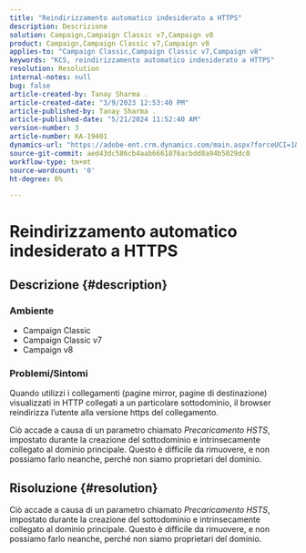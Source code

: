 ```yaml
---
title: "Reindirizzamento automatico indesiderato a HTTPS"
description: Descrizione
solution: Campaign,Campaign Classic v7,Campaign v8
product: Campaign,Campaign Classic v7,Campaign v8
applies-to: "Campaign Classic,Campaign Classic v7,Campaign v8"
keywords: "KCS, reindirizzamento automatico indesiderato a HTTPS"
resolution: Resolution
internal-notes: null
bug: false
article-created-by: Tanay Sharma .
article-created-date: "3/9/2023 12:53:40 PM"
article-published-by: Tanay Sharma .
article-published-date: "5/21/2024 11:52:40 AM"
version-number: 3
article-number: KA-19401
dynamics-url: "https://adobe-ent.crm.dynamics.com/main.aspx?forceUCI=1&pagetype=entityrecord&etn=knowledgearticle&id=5df1d665-79be-ed11-83ff-6045bd006ce9"
source-git-commit: aed43dc586cb4aab6661876acbdd8a94b5029dc0
workflow-type: tm+mt
source-wordcount: '0'
ht-degree: 0%

---
```


# Reindirizzamento automatico indesiderato a HTTPS

## Descrizione {#description}


### Ambiente

- Campaign Classic
- Campaign Classic v7
- Campaign v8


### Problemi/Sintomi

Quando utilizzi i collegamenti (pagine mirror, pagine di destinazione) visualizzati in HTTP collegati a un particolare sottodominio, il browser reindirizza l’utente alla versione https del collegamento.

Ciò accade a causa di un parametro chiamato *Precaricamento HSTS*, impostato durante la creazione del sottodominio e intrinsecamente collegato al dominio principale. Questo è difficile da rimuovere, e non possiamo farlo neanche, perché non siamo proprietari del dominio.


## Risoluzione {#resolution}


Ciò accade a causa di un parametro chiamato *Precaricamento HSTS*, impostato durante la creazione del sottodominio e intrinsecamente collegato al dominio principale. Questo è difficile da rimuovere, e non possiamo farlo neanche, perché non siamo proprietari del dominio.
